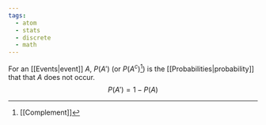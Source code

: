 ```yaml
---
tags:
  - atom
  - stats
  - discrete
  - math
---
```

For an [[Events|event]] $A$, $P(A')$ (or $P(A^c)$[^1]) is the [[Probabilities|probability]] that that $A$ does not occur.
$$ P(A') = 1 - P(A) $$

[^1]: [[Complement]]
